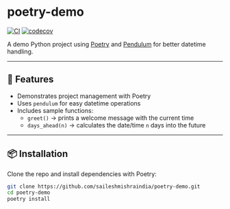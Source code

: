 # poetry-demo
[![CI](https://github.com/saileshmishraindia/poetry-demo/actions/workflows/ci.yml/badge.svg)](https://github.com/saileshmishraindia/poetry-demo/actions/workflows/ci.yml)
[![codecov](https://codecov.io/gh/saileshmishraindia/poetry-demo/branch/main/graph/badge.svg?token=YOUR_TOKEN)](https://codecov.io/gh/saileshmishraindia/poetry-demo)

A demo Python project using [Poetry](https://python-poetry.org/) and [Pendulum](https://pendulum.eustace.io/) for better datetime handling.

---

## 🚀 Features
- Demonstrates project management with Poetry
- Uses `pendulum` for easy datetime operations
- Includes sample functions:
  - `greet()` → prints a welcome message with the current time
  - `days_ahead(n)` → calculates the date/time `n` days into the future

---

## 📦 Installation

Clone the repo and install dependencies with Poetry:

```bash
git clone https://github.com/saileshmishraindia/poetry-demo.git
cd poetry-demo
poetry install

